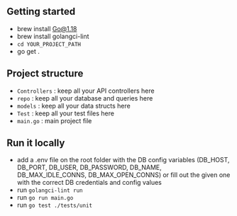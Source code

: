 ## Getting started

- brew install Go@1.18
- brew install golangci-lint         
- `cd YOUR_PROJECT_PATH`
- go get . 


## Project structure

- `Controllers` : keep all your API controllers here
- `repo` : keep all your database and queries here
- `models` : keep all your data structs here
- `Test` : keep all your test files here
- `main.go` : main project file


## Run it locally

- add a .env file on the root folder with the DB config variables (DB_HOST, DB_PORT, DB_USER, DB_PASSWORD, DB_NAME, DB_MAX_IDLE_CONNS, DB_MAX_OPEN_CONNS) or fill out the given one with the correct DB credentials and config values
- run `golangci-lint run`
- run `go run main.go`
- run `go test ./tests/unit`
